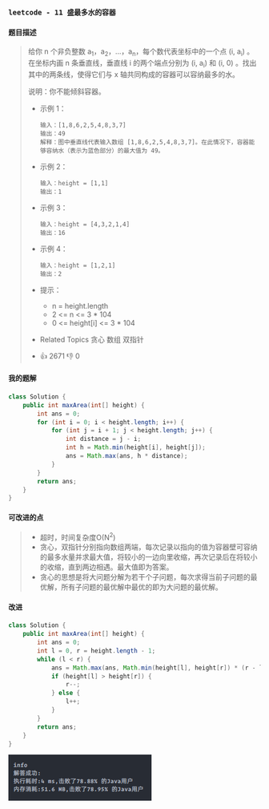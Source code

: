 ### `leetcode - 11 盛最多水的容器`

#### 题目描述

> 给你 n 个非负整数 a<sub>1</sub>，a<sub>2</sub>，...，a<sub>n</sub>，每个数代表坐标中的一个点 (i, a<sub>i</sub>) 。在坐标内画 n 条垂直线，垂直线 i 的两个端点分别为 (i, a<sub>i</sub>) 和 (i, 0) 。找出其中的两条线，使得它们与 x 轴共同构成的容器可以容纳最多的水。
>
> 说明：你不能倾斜容器。
>
> 
>
> *   示例 1：
>
>     ```
>     输入：[1,8,6,2,5,4,8,3,7]
>     输出：49
>     解释：图中垂直线代表输入数组 [1,8,6,2,5,4,8,3,7]。在此情况下，容器能够容纳水（表示为蓝色部分）的最大值为 49。
>     ```
>
> *   示例 2：
>
>     ```
>     输入：height = [1,1]
>     输出：1
>     ```
>
> *   示例 3：
>
>     ```
>     输入：height = [4,3,2,1,4]
>     输出：16
>     ```
>
> *   示例 4：
>
>     ```
>     输入：height = [1,2,1]
>     输出：2
>     ```
>
> 
>
> *   提示：
>     *   n = height.length
>     *   2 <= n <= 3 * 104
>     *   0 <= height[i] <= 3 * 104
>
> *   Related Topics 贪心 数组 双指针
> *   👍 2671 👎 0

#### 我的题解

```java
class Solution {
    public int maxArea(int[] height) {
        int ans = 0;
        for (int i = 0; i < height.length; i++) {
            for (int j = i + 1; j < height.length; j++) {
                int distance = j - i;
                int h = Math.min(height[i], height[j]);
                ans = Math.max(ans, h * distance);
            }
        }
        return ans;
    }
}
```

#### 可改进的点

> * 超时，时间复杂度O(N<sup>2</sup>)
> * 贪心，双指针分别指向数组两端，每次记录以指向的值为容器壁可容纳的最多水量并求最大值，将较小的一边向里收缩，再次记录后在将较小的收缩，直到两边相遇。最大值即为答案。
> * 贪心的思想是将大问题分解为若干个子问题，每次求得当前子问题的最优解，所有子问题的最优解中最优的即为大问题的最优解。

#### 改进

```java
class Solution {
    public int maxArea(int[] height) {
        int ans = 0;
        int l = 0, r = height.length - 1;
        while (l < r) {
            ans = Math.max(ans, Math.min(height[l], height[r]) * (r - l));
            if (height[l] > height[r]) {
                r--;
            } else {
                l++;
            }
        }
        return ans;
    }
}
```

![image-20210809141751778](11_盛最多水的容器.assets/image-20210809141751778.png)